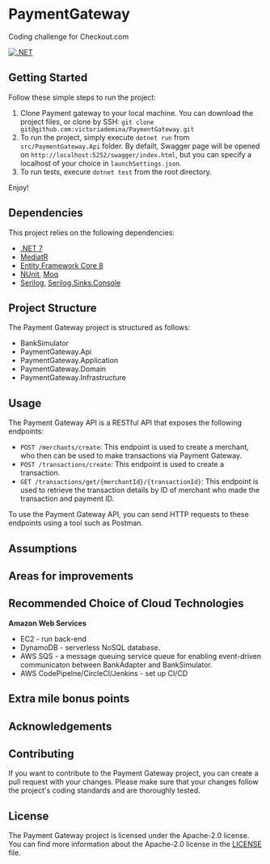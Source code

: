 # PaymentGateway
Coding challenge for Checkout.com

[![.NET](https://github.com/victoriademina/PaymentGateway/actions/workflows/dotnet.yml/badge.svg?branch=main)](https://github.com/victoriademina/PaymentGateway/actions/workflows/dotnet.yml)

## Getting Started

Follow these simple steps to run the project:
1. Clone Payment gateway to your local machine. You can download the project files, or clone by SSH: `git clone git@github.com:victoriademina/PaymentGateway.git`
2. To run the project, simply execute `dotnet run` from `src/PaymentGateway.Api` folder. By defailt, Swagger page will be opened on `http://localhost:5252/swagger/index.html`, but you can specify a localhost of your choice in `launchSettings.json`.
3. To run tests, execure `dotnet test` from the root directory. 

Enjoy! 

## Dependencies

This project relies on the following dependencies:

* [.NET 7](https://dotnet.microsoft.com/en-us/download/dotnet/7.0)
* [MediatR](https://github.com/jbogard/MediatR)
* [Entity Framework Core 8](https://learn.microsoft.com/en-us/ef/core/providers/in-memory/?tabs=dotnet-core-cli)
* [NUnit](https://nunit.org/), [Moq](https://github.com/moq)
* [Serilog](https://github.com/serilog/serilog/wiki/Getting-Started), [Serilog.Sinks.Console](https://github.com/serilog/serilog/wiki/Getting-Started)

## Project Structure

The Payment Gateway project is structured as follows:

* BankSimulator
* PaymentGateway.Api
* PaymentGateway.Application
* PaymentGateway.Domain
* PaymentGateway.Infrastructure

## Usage

The Payment Gateway API is a RESTful API that exposes the following endpoints:

* `POST /merchants/create`: This endpoint is used to create a merchant, who then can be used to make transactions via Payment Gateway.
* `POST /transactions/create`: This endpoint is used to create a transaction. 
* `GET /transactions/get/{merchantId}/{transactionId}`: This endpoint is used to retrieve the transaction details by ID of merchant who made the transaction and payment ID.

To use the Payment Gateway API, you can send HTTP requests to these endpoints using a tool such as Postman.

## Assumptions

## Areas for improvements

## Recommended Choice of Cloud Technologies

**Amazon Web Services**
- EC2 - run back-end
- DynamoDB - serverless NoSQL database. 
- AWS SQS - a message queuing service queue for enabling event-driven communicaton between BankAdapter and BankSimulator.
- AWS CodePipelne/CircleCI/Jenkins - set up CI/CD

## Extra mile bonus points

## Acknowledgements

## Contributing

If you want to contribute to the Payment Gateway project, you can create a pull request with your changes. Please make sure that your changes follow the project's coding standards and are thoroughly tested.

## License

The Payment Gateway project is licensed under the Apache-2.0 license. You can find more information about the Apache-2.0 license in the [LICENSE](https://github.com/victoriademina/PaymentGateway/blob/main/LICENSE) file.
